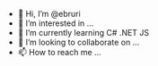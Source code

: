 - 👋 Hi, I’m @ebruri
- 👀 I’m interested in ...
- 🌱 I’m currently learning C# .NET JS 
- 💞️ I’m looking to collaborate on ...
- 📫 How to reach me ...

<!---
ebruri/ebruri is a ✨ special ✨ repository because its `README.md` (this file) appears on your GitHub profile.
You can click the Preview link to take a look at your changes.
--->
